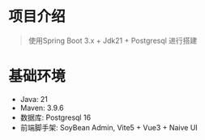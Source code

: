 # 项目介绍

> 使用Spring Boot 3.x + Jdk21 + Postgresql 进行搭建

# 基础环境
- Java: 21
- Maven: 3.9.6
- 数据库: Postgresql 16
- 前端脚手架: SoyBean Admin, Vite5 + Vue3 + Naive UI
